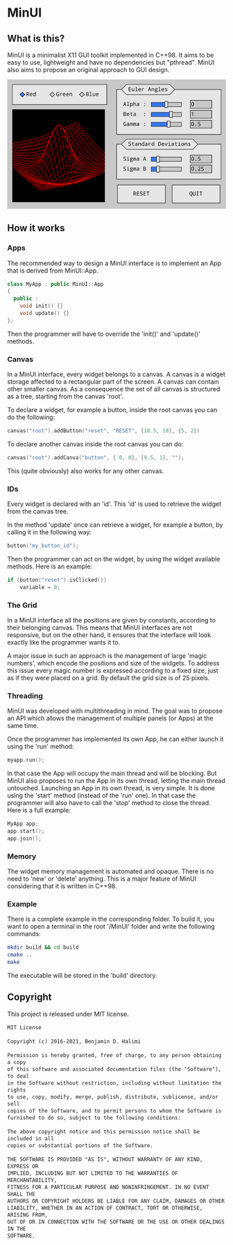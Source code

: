 # MinUI

## What is this?

MinUI is a minimalist X11 GUI toolkit implemented in C++98.
It aims to be easy to use, lightweight and have no dependencies but "pthread". 
MinUI also aims to propose an original approach to GUI design.

<p align="center">
  <img src="https://github.com/Cryst4L/MinUI/blob/master/demo.gif"/>
</p>

## How it works

### Apps

The recommended way to design a MinUI interface is to implement an App that is derived from MinUI::App. 

```cpp
class MyApp : public MinUI::App
{
  public :
	void init() {}
	void update() {}
};

```
Then the programmer will have to override the 'init()' and 'update()' methods.

### Canvas

In a MinUI interface, every widget belongs to a canvas. 
A canvas is a widget storage affected to a rectangular part of the screen.
A canvas can contain other smaller canvas. 
As a consequence the set of all canvas is structured as a tree, starting from the canvas 'root'.

To declare a widget, for example a button, inside the root canvas you can do the following:
```cpp
canvas("root").addButton("reset", "RESET", {10.5, 10}, {5, 2})
```
To declare another canvas inside the root canvas you can do:
```cpp
canvas("root").addCanva("button", { 0, 0}, {9.5, 1}, "");
```
This (quite obviously) also works for any other canvas.

### IDs

Every widget is declared with an 'id'. This 'id' is used to retrieve the widget from the canvas tree.

In the method 'update' once can retrieve a widget, for example a button, by calling it in the following way: 

```cpp
button("my_button_id");
```

Then the programmer can act on the widget, by using the widget available methods. Here is an example:

```cpp
if (button("reset").isClicked())
	variable = 0; 
```
### The Grid

In a MinUI interface all the positions are given by constants, according to their belonging canvas.
This means that MinUI interfaces are not responsive, but on the other hand, it ensures that the interface will look exactly like the programmer wants it to.

A major issue in such an approach is the management of large 'magic numbers', which encode the positions and size of the widgets.
To address this issue every magic number is expressed according to a fixed size, just as if they were placed on a grid.
By default the grid size is of 25 pixels. 

### Threading

MinUI was developed with multithreading in mind. 
The goal was to propose an API which allows the management of multiple panels (or Apps) at the same time.

Once the programmer has implemented its own App, he can either launch it using the 'run' method:
```cpp
myapp.run();
```
In that case the App will occupy the main thread and will be blocking.
But MinUI also proposes to run the App in its own thread, letting the main thread untouched.
Launching an App in its own thread, is very simple. It is done using the 'start' method (instead of the 'run' one).
In that case the programmer will also have to call the 'stop' method to close the thread. Here is a full example:
```cpp
MyApp app;
app.start();
app.join();
```
### Memory

The widget memory management is automated and opaque. 
There is no need to 'new' or 'delete' anything.
This is a major feature of MinUI considering that it is written in C++98.

### Example

There is a complete example in the corresponding folder. To build it, you want to open a terminal in the root '/MinUI' folder and write the following commands:

```sh
mkdir build && cd build
cmake ..
make
```
The executable will be stored in the 'build' directory. 

## Copyright

This project is released under MIT license.

```
MIT License

Copyright (c) 2016-2021, Benjamin D. Halimi

Permission is hereby granted, free of charge, to any person obtaining a copy
of this software and associated documentation files (the "Software"), to deal
in the Software without restriction, including without limitation the rights
to use, copy, modify, merge, publish, distribute, sublicense, and/or sell
copies of the Software, and to permit persons to whom the Software is
furnished to do so, subject to the following conditions:

The above copyright notice and this permission notice shall be included in all
copies or substantial portions of the Software.

THE SOFTWARE IS PROVIDED "AS IS", WITHOUT WARRANTY OF ANY KIND, EXPRESS OR
IMPLIED, INCLUDING BUT NOT LIMITED TO THE WARRANTIES OF MERCHANTABILITY,
FITNESS FOR A PARTICULAR PURPOSE AND NONINFRINGEMENT. IN NO EVENT SHALL THE
AUTHORS OR COPYRIGHT HOLDERS BE LIABLE FOR ANY CLAIM, DAMAGES OR OTHER
LIABILITY, WHETHER IN AN ACTION OF CONTRACT, TORT OR OTHERWISE, ARISING FROM,
OUT OF OR IN CONNECTION WITH THE SOFTWARE OR THE USE OR OTHER DEALINGS IN THE
SOFTWARE.
```
